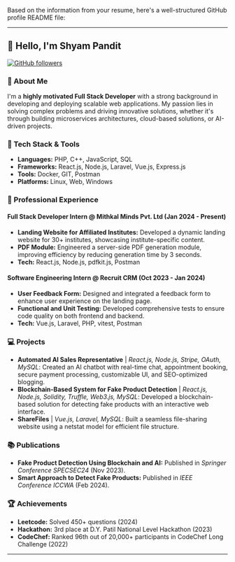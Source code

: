 Based on the information from your resume, here's a well-structured GitHub profile README file:

---

## 👋 Hello, I'm Shyam Pandit

[![GitHub followers](https://img.shields.io/github/followers/shyambpandit3107?label=Follow&style=social)](https://github.com/shyambpandit3107)

### 🚀 About Me
I'm a **highly motivated Full Stack Developer** with a strong background in developing and deploying scalable web applications. My passion lies in solving complex problems and driving innovative solutions, whether it's through building microservices architectures, cloud-based solutions, or AI-driven projects.

### 🔧 Tech Stack & Tools
- **Languages:** PHP, C++, JavaScript, SQL
- **Frameworks:** React.js, Node.js, Laravel, Vue.js, Express.js
- **Tools:** Docker, GIT, Postman
- **Platforms:** Linux, Web, Windows

### 💼 Professional Experience
#### Full Stack Developer Intern @ Mithkal Minds Pvt. Ltd (Jan 2024 - Present)
- **Landing Website for Affiliated Institutes:** Developed a dynamic landing website for 30+ institutes, showcasing institute-specific content.
- **PDF Module:** Engineered a server-side PDF generation module, improving efficiency by reducing generation time by 3 seconds.
- **Tech:** React.js, Node.js, pdfkit.js, Postman

#### Software Engineering Intern @ Recruit CRM (Oct 2023 - Jan 2024)
- **User Feedback Form:** Designed and integrated a feedback form to enhance user experience on the landing page.
- **Functional and Unit Testing:** Developed comprehensive tests to ensure code quality on both frontend and backend.
- **Tech:** Vue.js, Laravel, PHP, vitest, Postman

### 💻 Projects
- **Automated AI Sales Representative** | *React.js, Node.js, Stripe, OAuth, MySQL*: Created an AI chatbot with real-time chat, appointment booking, secure payment processing, customizable UI, and SEO-optimized blogging.
- **Blockchain-Based System for Fake Product Detection** | *React.js, Node.js, Solidity, Truffle, Web3.js, MySQL*: Developed a blockchain-based solution for detecting fake products with an interactive web interface.
- **ShareFiles** | *Vue.js, Laravel, MySQL*: Built a seamless file-sharing website using a netstat model for efficient file structure.

### 📚 Publications
- **Fake Product Detection Using Blockchain and AI:** Published in *Springer Conference SPECSEC24* (Nov 2023).
- **Smart Approach to Detect Fake Products:** Published in *IEEE Conference ICCWA* (Feb 2024).

### 🏆 Achievements
- **Leetcode:** Solved 450+ questions (2024)
- **Hackathon:** 3rd place at D.Y. Patil National Level Hackathon (2023)
- **CodeChef:** Ranked 96th out of 20,000+ participants in CodeChef Long Challenge (2022)


---
